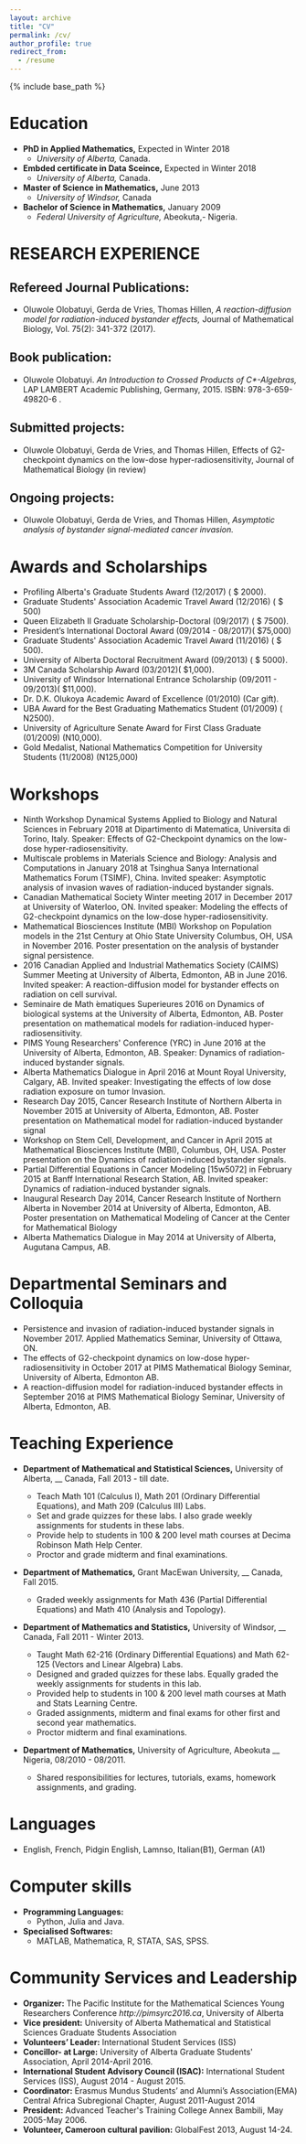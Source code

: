 ```yaml
---
layout: archive
title: "CV"
permalink: /cv/
author_profile: true
redirect_from:
  - /resume
---
```


{% include base_path %}

Education
======
* __PhD in Applied Mathematics,__ Expected in Winter  2018
  * _University of Alberta,_ Canada.
* __Embded certificate in Data Sceince,__ Expected in Winter  2018
  * _University of Alberta,_ Canada.
* __Master of Science in Mathematics,__ June  2013
  * _University of Windsor,_  Canada
* __Bachelor of Science in Mathematics,__ January 2009
  * _Federal University of Agriculture,_ Abeokuta,- Nigeria.

  
RESEARCH EXPERIENCE
======

Refereed Journal Publications:
-------
* Oluwole Olobatuyi, Gerda de Vries, Thomas Hillen, _A reaction-diffusion model for radiation-induced bystander effects,_ Journal of Mathematical Biology, Vol. 75(2): 341-372 (2017).

Book publication:
-------
* Oluwole Olobatuyi. _An Introduction to Crossed Products of C*-Algebras,_ LAP LAMBERT Academic Publishing, Germany, 2015. ISBN: 978-3-659-49820-6 .

Submitted projects:
-------
* Oluwole Olobatuyi, Gerda de Vries, and Thomas Hillen, Effects of G2-checkpoint dynamics on the low-dose hyper-radiosensitivity, Journal of Mathematical Biology (in review)

Ongoing projects:
------
* Oluwole Olobatuyi, Gerda de Vries, and Thomas Hillen, _Asymptotic analysis of bystander signal-mediated cancer invasion._

Awards and Scholarships
========
  
* Profiling Alberta's Graduate Students Award (12/2017) ( $ 2000).
* Graduate Students' Association Academic Travel Award (12/2016) ( $ 500)
* Queen Elizabeth II Graduate Scholarship-Doctoral (09/2017) ( $ 7500).
* President’s International Doctoral Award (09/2014 - 08/2017)( $75,000)
* Graduate Students' Association Academic Travel Award (11/2016) ( $ 500).
* University of Alberta Doctoral Recruitment Award (09/2013) ( $ 5000).
* 3M Canada Scholarship Award (03/2012)( $1,000).
* University of Windsor International Entrance Scholarship (09/2011 - 09/2013)( $11,000).
* Dr. D.K. Olukoya Academic Award of Excellence (01/2010) (Car gift).
* UBA Award for the Best Graduating Mathematics Student (01/2009) ( N2500).
* University of Agriculture Senate Award for First Class Graduate (01/2009) (N10,000).
* Gold Medalist, National Mathematics Competition for University Students (11/2008) (N125,000)




Workshops
======

  * Ninth Workshop Dynamical Systems Applied to Biology and Natural Sciences in February 2018 at Dipartimento di Matematica, Universita di Torino, Italy. Speaker: Effects of G2-Checkpoint dynamics on the low-dose hyper-radiosensitivity.
  * Multiscale problems in Materials Science and Biology: Analysis and Computations in January 2018 at Tsinghua Sanya International Mathematics Forum (TSIMF), China. Invited speaker: Asymptotic analysis of invasion waves of radiation-induced bystander signals.
  * Canadian Mathematical Society Winter meeting 2017 in December 2017 at University of Waterloo, ON. Invited speaker: Modeling the effects of G2-checkpoint dynamics on the low-dose hyper-radiosensitivity.
  * Mathematical Biosciences Institute (MBI) Workshop on Population models in the 21st Century at Ohio State University Columbus, OH, USA in November 2016. Poster presentation on the analysis of bystander signal persistence.
  * 2016 Canadian Applied and Industrial Mathematics Society (CAIMS) Summer Meeting at University of Alberta, Edmonton, AB in June 2016. Invited speaker: A reaction-diffusion model for bystander effects on radiation on cell survival.	
  * Seminaire de Math ́ematiques Superieures 2016 on Dynamics of biological systems at the University of Alberta, Edmonton, AB. Poster presentation on mathematical models for radiation-induced hyper-radiosensitivity.
  * PIMS Young Researchers' Conference (YRC) in June 2016 at the University of Alberta, Edmonton, AB. Speaker: Dynamics of radiation-induced bystander signals.
  * Alberta Mathematics Dialogue in April 2016 at Mount Royal University, Calgary, AB. Invited speaker: Investigating the effects of low dose radiation exposure on tumor Invasion.
  * Research Day 2015, Cancer Research Institute of Northern Alberta in November 2015 at University of Alberta, Edmonton, AB. Poster presentation on Mathematical model for radiation-induced bystander signal	
  * Workshop on Stem Cell, Development, and Cancer in April 2015 at Mathematical Biosciences Institute (MBI), Columbus, OH, USA. Poster presentation on the Dynamics of radiation-induced bystander signals.
  * Partial Differential Equations in Cancer Modeling [15w5072] in February 2015 at Banff International Research Station, AB. Invited speaker: Dynamics of radiation-induced bystander signals.
  * Inaugural Research Day 2014, Cancer Research Institute of Northern Alberta in November 2014 at University of Alberta, Edmonton, AB. Poster presentation on Mathematical Modeling of Cancer at the Center for Mathematical Biology
  * Alberta Mathematics Dialogue in May 2014 at University of Alberta, Augutana Campus, AB.

  
Departmental Seminars and Colloquia
======
  * Persistence and invasion of radiation-induced bystander signals in November 2017. Applied Mathematics Seminar, University of Ottawa, ON.
  * The effects of G2-checkpoint dynamics on low-dose hyper-radiosensitivity in October 2017 at PIMS Mathematical Biology Seminar, University of Alberta, Edmonton AB.
  * A reaction-diffusion model for radiation-induced bystander effects in September 2016 at PIMS Mathematical Biology Seminar, University of Alberta, Edmonton, AB.
  
Teaching Experience
======
* __Department of Mathematical and Statistical Sciences,__ University of Alberta, __ Canada, Fall 2013 - till date. 
  * Teach Math 101 (Calculus I), Math 201 (Ordinary Differential Equations), and Math 209 (Calculus III) Labs.
  * Set and grade quizzes for these labs. I also grade weekly assignments for students in these labs.
  * Provide help to students in 100 & 200 level math courses at Decima Robinson Math Help Center.
  * Proctor and grade midterm and final examinations.
  
  
* __Department of Mathematics,__ Grant MacEwan University, __ Canada, Fall 2015. 
  * Graded weekly assignments for Math 436 (Partial Differential Equations) and Math 410 (Analysis and Topology).

* __Department of Mathematics and Statistics,__ University of Windsor, __ Canada, Fall 2011 - Winter 2013. 
  * Taught Math 62-216 (Ordinary Differential Equations) and Math 62-125 (Vectors and Linear Algebra) Labs.
  * Designed and graded quizzes for these labs. Equally graded the weekly assignments for students in this lab.
  * Provided help to students in 100 \& 200 level math courses at Math and Stats Learning Centre.
  * Graded assignments, midterm and final exams for other first and second year mathematics.
  * Proctor midterm and final examinations.

* __Department of Mathematics,__ University of Agriculture, Abeokuta __ Nigeria, 08/2010 - 08/2011. 
  * Shared responsibilities for lectures, tutorials, exams, homework assignments, and  grading.
 
 
Languages
======
* English, French, Pidgin English, Lamnso, Italian(B1), German (A1)

Computer skills
======
* __Programming Languages:__
   * Python, Julia and Java.
* __Specialised Softwares:__
  * MATLAB, Mathematica, R, STATA, SAS, SPSS.



Community Services and Leadership
======
* __Organizer:__ The Pacific Institute for the Mathematical Sciences Young Researchers Conference _http://pimsyrc2016.ca_,
University of Alberta
* __Vice president:__ University of Alberta Mathematical and Statistical Sciences Graduate Students Association
* __Volunteers’ Leader:__  International Student Services (ISS)
* __Concillor- at Large:__  University of Alberta Graduate Students' Association, April 2014-April 2016.
* __International Student Advisory Council (ISAC):__ International Student Services (ISS), August 2014 - August 2015.
* __Coordinator:__ Erasmus Mundus Students’ and Alumni’s Association(EMA) Central Africa Subregional Chapter, August 2011-August 2014
* __President:__ Advanced Teacher's Training College Annex Bambili,  May 2005-May 2006.
* __Volunteer, Cameroon cultural pavilion:__ GlobalFest 2013, August 14-24.


  
 


